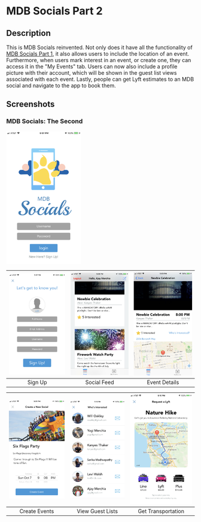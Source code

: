 # MDB Socials Part 2

## Description
This is MDB Socials reinvented. Not only does it have all the functionality of [MDB Socials Part 1](https://github.com/ajaymerchia/mdb_mp3_socials), it also allows users to include the location of an event. Furthermore, when users mark interest in an event, or create one, they can access it in the "My Events" tab. Users can now also include a profile picture with their account, which will be shown in the guest list views associated with each event. Lastly, people can get Lyft estimates to an MDB social and navigate to the app to book them.


## Screenshots
### MDB Socials: The Second
<img src="screenshots/login.png" width="200">

| <img src="screenshots/signup.png" width="200">        | <img src="screenshots/feed.png" width="200">           | <img src="screenshots/details.png" width="200">  |
| :-------------: | :-------------: | :-------------: |
| Sign Up | Social Feed | Event Details |

| <img src="screenshots/create_event.png" width="200">        | <img src="screenshots/interested.png" width="200">           | <img src="screenshots/lyft.png" width="200">  |
| :-------------: | :-------------: | :-------------: |
| Create Events | View Guest Lists | Get Transportation |
